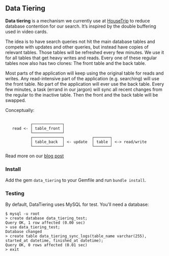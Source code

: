 ## Data Tiering

**Data tiering** is a mechanism we currently use at [HouseTrip](http://www.housetrip.com) to reduce database contention for our search.
It’s inspired by the double buffering used in video cards.

The idea is to have search queries not hit the main database tables and compete with updates and other queries, but instead have copies of relevant tables. Those tables will be refreshed every few minutes. We use it for all tables that get heavy writes and reads.
Every one of these regular tables now also has two clones: The front table and the back table.

Most parts of the application will keep using the original table for reads and writes.
Any read-intensive part of the application (e.g. searching) will use the front table.
No part of the application will ever use the back table.
Every few minutes, a task (errand in our jargon) will sync all recent changes from the regular to the inactive table. Then the front and the back table will be swapped.

Conceptually:

```

           ┌─────────────┐
   read <- │ table_front │
           └─────────────┘
           ┌─────────────┐            ┌───────┐
           │ table_back  │ <- update  │ table │ <-> read/︎write
           └─────────────┘            └───────┘

```


Read more on our [blog post](http://dev.housetrip.com/2013/11/15/data-tiering/)

### Install

Add the gem `data_tiering` to your Gemfile and run `bundle install`.

### Testing

By default, DataTiering uses MySQL for test.
You'll need a database:

```
$ mysql -u root
> create database data_tiering_test;
Query OK, 1 row affected (0.00 sec)
> use data_tiering_test;
Database changed
> create table data_tiering_sync_logs(table_name varchar(255), started_at datetime, finished_at datetime);
Query OK, 0 rows affected (0.01 sec)
> exit
```

